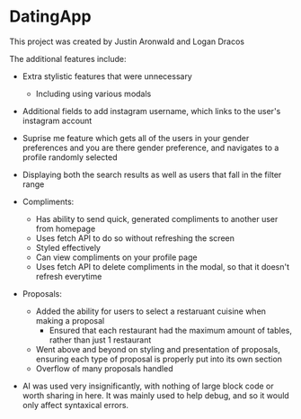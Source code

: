 # DatingApp

This project was created by Justin Aronwald and Logan Dracos

The additional features include:

- Extra stylistic features that were unnecessary
    - Including using various modals
- Additional fields to add instagram username, which links to the user's instagram account
- Suprise me feature which gets all of the users in your gender preferences and you are there gender preference, and navigates to a profile randomly selected
- Displaying both the search results as well as users that fall in the filter range
- Compliments:
    - Has ability to send quick, generated compliments to another user from homepage
    - Uses fetch API to do so without refreshing the screen
    - Styled effectively
    - Can view compliments on your profile page
    - Uses fetch API to delete compliments in the modal, so that it doesn't refresh everytime
- Proposals:
    - Added the ability for users to select a restaruant cuisine when making a proposal
        - Ensured that each restaurant had the maximum amount of tables, rather than just 1 restaurant
    - Went above and beyond on styling and presentation of proposals, ensuring each type of proposal is properly put into its own section
    - Overflow of many proposals handled


- AI was used very insignificantly, with nothing of large block code or worth sharing in here. It was mainly used to help debug, and so it would only affect syntaxical errors.